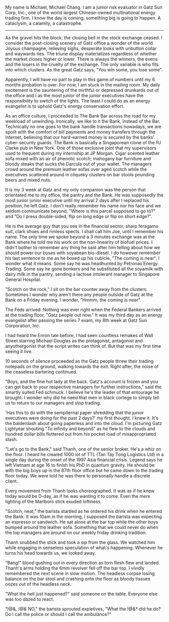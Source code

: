 My name is Michael, Michael Chang. I am a junior risk evaluator in Gatz Sun Corp, Inc., one of the world largest Chinese-owned multinational energy trading firm. I know the day is coming, something big is going to happen. A cataclysm, a calamity, a catastrophe.

----

As the gravel hits the block, the closing bell in the stock exchange ceased. I consider the post-closing scenery of Gatz office a wonder of the world. Joyous champagne, relieving sighs, desperate looks with unbutton collar and waywards ties. The triune display materializes regardless of whether the market closes higher or lower. There is always the winners, the evens and the losers in the cruelty of the exchange. The only variable is who fits into which clusters. As the great Gatz says, "You win some, you lose some".

Apparently, I will have no part to play in this game of numbers until my 6 months probation is over. For now, I am stuck in the mailing room. My daily excitement is the sauntering of the mirthful or depressed drunkards out of the office and I as the most junior of the junior executives have the responsibility to switch of the lights. The least I could do as an energy evangelist is to uphold Gatz's energy conservation effort.

As an office culture, I proceeded to The Bank Bar across the road for my weekload of unwinding. Ironically, we like to it the Bank, instead of the Bar. Technically no one goes to the bank handle transactions nowadays, we are spoilt with the comfort of bill payments and money transfers through the internet, believing that our hard-earned money is secured by the banks' cyber-security guards. The Bank is basically a Singaporean clone of the PJ Clarke pub in New York. One of those exclusive joint that my supervisors used to frequent during my internship at JP Morgan. Cigar scented leather sofa mixed with an air of phenolic scotch; mahogany bar furniture and bloody steaks that sucks the Darcula out of your wallet. The managers crowd around the premium leather sofas over aged scotch while the executives scattered around in cliqueky clusters on bar stools pounding beers and mixed nuts.

It is my 3 week at Gatz and my only companion was the person that orientated me to my office, the pantry and the Bank. He was supposedly the most junior junior executive until my arrival 2 days after I replaced his position, he left Gatz. I don't really remember his name nor his face and we seldom communicate beyond, "Where is this parcel supposed to go to?" and "Do I press double-sided, flip on long edge or flip on short edge?".

He is the average guy that you see in the financial sector, sharp feragamo suit, clark shoes and rimless spects. I shall call him Joe, until I remember his name. The only time we spoke beyond a 3 minutes exchange was at the Bank where he told me his work on the non-linearity of biofuel prices. I didn't bother to remember any thing he said after him telling about how we should power our buses with soyabean bio-diesel. I do however remember his last sentence to me as he boxed up his cubicle, "The coming is near". I wonder what it means. Some say he was headhunted by Petronas Energy Trading. Some say he gone bonkers and he substituted all the soyamilk with dairy milk in the pantry, sending a lactose intolerant manager to Singapore General Hospital.

"Scotch on the rock," I sit on the bar counter away from the clusters. Sometimes I wonder why aren't there any people outside of Gatz at the Bank on a Friday evening. I wonder, "Hmmm, the coming is near".

The Feds arrived. Nothing was ever right when the Federal Bankers arrived at the trading floor, "Gatz people out now." It was my third day as an energy evangelist after passing the series 7 exam, my 8th week at Gatz Sun Corporation, Inc.

I had heard the Enron tale before, I had seen countless remakes of Wall Street starring Michael Douglas as the protagonist, antagonist and anyothergonist that the script writes can think of. But that was my first time seeing it live.

10 seconds of silence proceeded as the Gatz people threw their trading notepads on the ground, walking towards the exit. Right after, the noise of the ceaseless bartering continued.

"Boys, and the fine hot lady at the back. Gatz's account is frozen and you can get back to your respective managers for further instructions," said the smartly suited Fed schmuck. I believe he's the leader of that entourage he brought. I wonder why did he need that men in black cortege to simply tell us to return to our managers and stop trading.

'Has this to do with the sempiternal paper shredding that the junior executives were doing for the past 2 days?' my first thought. I knew it. It's the balderdash about going paperless and into the cloud. I'm picturing Gatz Lightyear shouting "To infinity and beyond" as he flew to the clouds and hundred dollar bills fluttered out from his pocket load of misappropriated stash.

"Let's go to the Bank," said Thanh, one of the senior broker. He's a whiz on the floor. I heard he cleared 1000 lot of TTL (Tan Tay Tong Logistics Ltd) in a single day during the onset of the 1997 Asia financial crisis. Legend says he left Vietnam at age 16 to finish his PhD in quantum gravity. He should be with the big boys up in the 87th floor office but he came down to the trading floor today. We were told he was there to personally handle a discrete client.

Every movement from Thanh looks choreographed. It was as if he knew today would be D-day, as if he was wanting it to come. Even the mere lighting of the Marlboro stick exuded loftiness.

"Scotch, neat," the barista startled as he ordered his drink when he entered the Bank. It was 10am in the morning, I supposed the barista was expecting an espresso or sandwich. He sat alone at the bar top while the other boys bumped around the leather sofa. Something that we could never do when the top managers are around on our weekly friday drinking tradition.

Thanh snubbed the stick and took a sip from the glass. We watched him while engaging in senseless speculation of what's happening. Whenever he turns his head towards us, we looked away.

"Bang!" blood gushing out in every direction as torn flesh flew and landed. Thanh's arms holding the 6mm revolver fell off the bar top. I vividly remembered the next scene in slow motion. The headless corpse losing balance on the bar stool and crashing onto the floor as bloody tissues oozes out of the headless neck.

"What the hell just happened?" said someone on the table. Everyone else was too dazed to react.

"!@&*, !@&* NO," the barista sprouted expletives, "What the !@&* did he do? Do I call the police or should I call the ambulance?"

